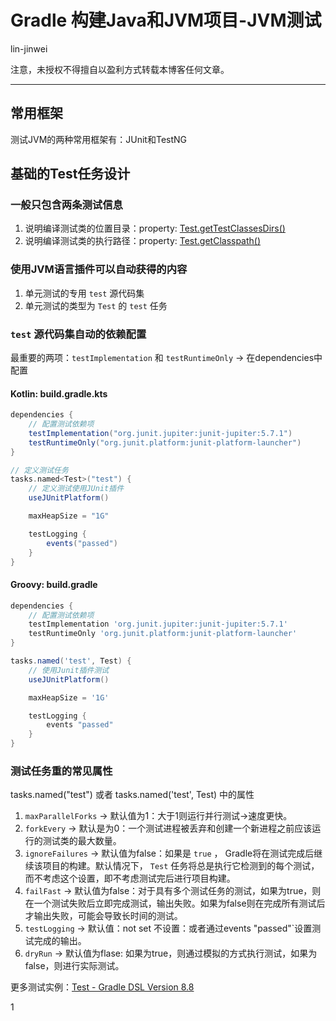 # Gradle 构建Java和JVM项目-JVM测试

lin-jinwei

注意，未授权不得擅自以盈利方式转载本博客任何文章。

---

## 常用框架

测试JVM的两种常用框架有：JUnit和TestNG

## 基础的Test任务设计

### 一般只包含两条测试信息

1. 说明编译测试类的位置目录：property: [Test.getTestClassesDirs()](https://docs.gradle.org/current/dsl/org.gradle.api.tasks.testing.Test.html#org.gradle.api.tasks.testing.Test:testClassesDirs)
2. 说明编译测试类的执行路径：property: [Test.getClasspath()](https://docs.gradle.org/current/dsl/org.gradle.api.tasks.testing.Test.html#org.gradle.api.tasks.testing.Test:classpath)

### 使用JVM语言插件可以自动获得的内容

1. 单元测试的专用 `test` 源代码集
2. 单元测试的类型为 `Test` 的 `test` 任务

### `test` 源代码集自动的依赖配置

最重要的两项：`testImplementation` 和 `testRuntimeOnly` -> 在dependencies中配置

#### Kotlin: build.gradle.kts

```gradle
dependencies {
    // 配置测试依赖项
    testImplementation("org.junit.jupiter:junit-jupiter:5.7.1")
    testRuntimeOnly("org.junit.platform:junit-platform-launcher")
}

// 定义测试任务
tasks.named<Test>("test") {
    // 定义测试使用JUnit插件
    useJUnitPlatform()

    maxHeapSize = "1G"

    testLogging {
        events("passed")
    }
}
```

#### Groovy: build.gradle

```gradle
dependencies {
    // 配置测试依赖项
    testImplementation 'org.junit.jupiter:junit-jupiter:5.7.1'
    testRuntimeOnly 'org.junit.platform:junit-platform-launcher'
}

tasks.named('test', Test) {
    // 使用Junit插件测试
    useJUnitPlatform()

    maxHeapSize = '1G'

    testLogging {
        events "passed"
    }
}
```

### 测试任务重的常见属性

tasks.named<Test>("test") 或者 tasks.named('test', Test) 中的属性

1. `maxParallelForks` -> 默认值为1：大于1则运行并行测试->速度更快。
2. `forkEvery` -> 默认是为0：一个测试进程被丢弃和创建一个新进程之前应该运行的测试类的最大数量。
3. `ignoreFailures` -> 默认值为false：如果是 `true` ， Gradle将在测试完成后继续该项目的构建。默认情况下， `Test` 任务将总是执行它检测到的每个测试，而不考虑这个设置，即不考虑测试完后进行项目构建。
4. `failFast` -> 默认值为false：对于具有多个测试任务的测试，如果为true，则在一个测试失败后立即完成测试，输出失败。如果为false则在完成所有测试后才输出失败，可能会导致长时间的测试。
5. `testLogging` -> 默认值：not set 不设置：或者通过events "passed"`设置测试完成的输出。
6. `dryRun` -> 默认值为flase: 如果为true，则通过模拟的方式执行测试，如果为false，则进行实际测试。

更多测试实例：[Test - Gradle DSL Version 8.8](https://docs.gradle.org/current/dsl/org.gradle.api.tasks.testing.Test.html)































1
